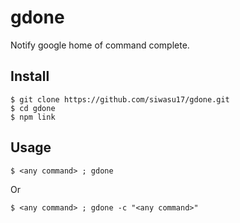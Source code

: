 # gdone
Notify google home of command complete.

## Install
```
$ git clone https://github.com/siwasu17/gdone.git
$ cd gdone
$ npm link
```

## Usage
```
$ <any command> ; gdone
```
Or
```
$ <any command> ; gdone -c "<any command>"
```
